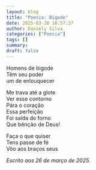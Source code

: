 ```yaml
---
layout: blog
title: "Poesia: Bigode"
date: 2025-03-30 16:57:27
author: Daniely Silva
categories: ["Poesia"]
tags: []
summary:
draft: false
---
```

Homens de bigode\
Têm seu poder\
um de enlouquecer

Me trava até a glote\
Ver esse contorno\
Pára o coração\
Essa perfeição\
Foi saída do forno\
Que bênção de Deus!

Faça o que quiser\
Tens passe de fé\
Vôo aos braços seus

*Escrito aos 26 de março de 2025.*

